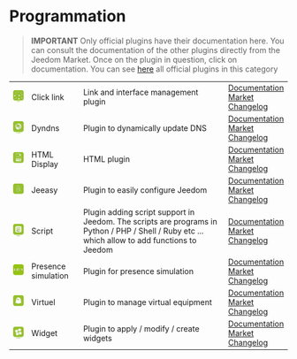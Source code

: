 
# Programmation


>**IMPORTANT**
>Only official plugins have their documentation here. You can consult the documentation of the other plugins directly from the Jeedom Market. Once on the plugin in question, click on documentation.
>You can see [here](https://market.jeedom.com/index.php?v=d&p=market&type=plugin&categorie=programming) all official plugins in this category


| | | | |
|--- | --- | --- | ---|
|<img src="clink/clink_icon.png" class="pluginLogo" width="100" />|Click link|Link and interface management plugin|[Documentation](clink/index)<br/>[Market](https://market.jeedom.com/index.php?v=d&p=market_display&id=1867)<br/>[Changelog](clink/changelog)|
|<img src="dyndns/dyndns_icon.png" class="pluginLogo" width="100" />|Dyndns|Plugin to dynamically update DNS|[Documentation](dyndns/index)<br/>[Market](https://market.jeedom.com/index.php?v=d&p=market_display&id=1928)<br/>[Changelog](dyndns/changelog)|
|<img src="htmldisplay/htmldisplay_icon.png" class="pluginLogo" width="100" />|HTML Display|HTML plugin|[Documentation](htmldisplay/index)<br/>[Market](https://market.jeedom.com/index.php?v=d&p=market_display&id=3843)<br/>[Changelog](htmldisplay/changelog)|
|<img src="jeeasy/jeeasy_icon.png" class="pluginLogo" width="100" />|Jeeasy|Plugin to easily configure Jeedom|[Documentation](jeeasy/index)<br/>[Market](https://market.jeedom.com/index.php?v=d&p=market_display&id=3828)<br/>[Changelog](jeeasy/changelog)|
|<img src="script/script_icon.png" class="pluginLogo" width="100" />|Script|Plugin adding script support in Jeedom. The scripts are programs in Python / PHP / Shell / Ruby etc ... which allow to add functions to Jeedom|[Documentation](script/index)<br/>[Market](https://market.jeedom.com/index.php?v=d&p=market_display&id=20)<br/>[Changelog](script/changelog)|
|<img src="simupre/simupre_icon.png" class="pluginLogo" width="100" />|Presence simulation|Plugin for presence simulation|[Documentation](simupre/index)<br/>[Market](https://market.jeedom.com/index.php?v=d&p=market_display&id=3762)<br/>[Changelog](simupre/changelog)|
|<img src="virtual/virtual_icon.png" class="pluginLogo" width="100" />|Virtuel|Plugin to manage virtual equipment|[Documentation](virtual/index)<br/>[Market](https://market.jeedom.com/index.php?v=d&p=market_display&id=21)<br/>[Changelog](virtual/changelog)|
|<img src="widget/widget_icon.png" class="pluginLogo" width="100" />|Widget|Plugin to apply / modify / create widgets|[Documentation](widget/index)<br/>[Market](https://market.jeedom.com/index.php?v=d&p=market_display&id=9)<br/>[Changelog](widget/changelog)|

